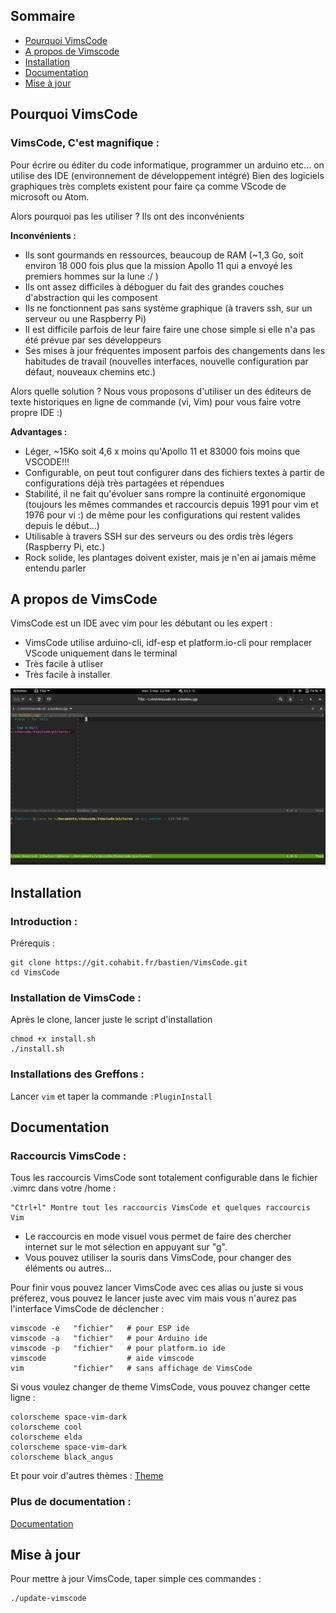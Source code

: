 ## Sommaire

- [Pourquoi VimsCode](#pourquoi-vimscode)
- [A propos de Vimscode](#a-propos-de-vimscode)
- [Installation](#installation)
- [Documentation](#documentation)
- [Mise à jour](#mise-à-jour)

## Pourquoi VimsCode

### VimsCode, C'est magnifique :

Pour écrire ou éditer du code informatique, programmer un arduino etc... on utilise des IDE (environnement de développement intégré)
Bien des logiciels graphiques très complets existent pour faire ça comme VScode de microsoft ou Atom.

Alors pourquoi pas les utiliser ? Ils ont des inconvénients 

**Inconvénients :**

* Ils sont gourmands en ressources, beaucoup de RAM (~1,3 Go, soit environ 18 000 fois plus que la mission Apollo 11 qui a envoyé les premiers hommes sur la lune :/ )
* Ils ont assez difficiles à déboguer du fait des grandes couches d'abstraction qui les composent
* Ils ne fonctionnent pas sans système graphique (à travers ssh, sur un serveur ou une Raspberry Pi) 
* Il est difficile parfois de leur faire faire une chose simple si elle n'a pas été prévue par ses développeurs 
* Ses mises à jour fréquentes imposent parfois des changements dans les habitudes de travail (nouvelles interfaces, nouvelle configuration par défaut, nouveaux chemins etc.)

Alors quelle solution ? Nous vous proposons d'utiliser un des éditeurs de texte historiques en ligne de commande (vi, Vim) pour vous faire votre propre IDE :)

**Advantages :**


* Léger, ~15Ko soit 4,6 x moins qu'Apollo 11 et 83000 fois moins que VSCODE!!!
* Configurable, on peut tout configurer dans des fichiers textes à partir de configurations déjà très partagées et répendues
* Stabilité, il ne fait qu'évoluer sans rompre la continuité ergonomique (toujours les mêmes commandes et raccourcis depuis 1991 pour vim et 1976 pour vi :) de même pour les configurations qui restent valides depuis le début...)
* Utilisable à travers SSH sur des serveurs ou des ordis très légers (Raspberry Pi, etc.)
* Rock solide, les plantages doivent exister, mais je n'en ai jamais même entendu parler

## A propos de VimsCode

VimsCode est un IDE avec vim pour les débutant ou les expert :

* VimsCode utilise arduino-cli, idf-esp et platform.io-cli pour remplacer VScode uniquement dans le terminal 
* Très facile à utliser 
* Très facile à installer

![Example-picture](/pictures/image.png)

## Installation

### Introduction :

Prérequis : 
```
git clone https://git.cohabit.fr/bastien/VimsCode.git
cd VimsCode
```

### Installation de VimsCode :

Après le clone, lancer juste le script d'installation 

```
chmod +x install.sh
./install.sh
```

### Installations des Greffons :

Lancer `vim` et taper la commande `:PluginInstall`

## Documentation

### Raccourcis VimsCode :

Tous les raccourcis VimsCode sont totalement configurable dans le fichier .vimrc dans votre /home :

```
"Ctrl+l" Montre tout les raccourcis VimsCode et quelques raccourcis Vim
```

* Le raccourcis en mode visuel vous permet de faire des chercher internet sur le mot sélection en appuyant sur "g".
* Vous pouvez utiliser la souris dans VimsCode, pour changer des éléments ou autres...

Pour finir vous pouvez lancer VimsCode avec ces alias ou juste si vous préferez, vous pouvez le lancer juste avec vim mais vous n'aurez pas l'interface VimsCode de déclencher :
```
vimscode -e   "fichier"   # pour ESP ide
vimscode -a   "fichier"   # pour Arduino ide
vimscode -p   "fichier"   # pour platform.io ide
vimscode                  # aide vimscode
vim           "fichier"   # sans affichage de VimsCode
```

Si vous voulez changer de theme VimsCode, vous pouvez changer cette ligne :
```
colorscheme space-vim-dark
colorscheme cool
colorscheme elda
colorscheme space-vim-dark
colorscheme black_angus
```
Et pour voir d'autres thèmes : [Theme](https://github.com/flazz/vim-colorschemes/tree/master/colors)


### Plus de documentation :

[Documentation](https://projets.cohabit.fr/redmine/projects/accueil/wiki/Documentation_IDE_Vim)

## Mise à jour

Pour mettre à jour VimsCode, taper simple ces commandes :

```
./update-vimscode
```

